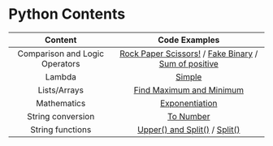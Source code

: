 # Python Contents

| Content | Code Examples |
| :---: | :---: |
| Comparison and Logic Operators | [Rock Paper Scissors!](https://github.com/evilpotato04/codewars_practice/blob/main/Katas%2FPython%2F2024_04%2Fkata_20240414_03.py) / [Fake Binary](https://github.com/evilpotato04/codewars_practice/blob/main/Katas%2FPython%2F2024_04%2Fkata_20240416_01.py) / [Sum of positive](https://github.com/evilpotato04/codewars_practice/blob/main/Katas%2FPython%2F2024_04%2Fkata_20240417_02.py) |
| Lambda | [Simple](https://github.com/evilpotato04/codewars_practice/blob/main/Katas%2FPython%2F2024_04%2Fkata_20240417_01.py) |
| Lists/Arrays | [Find Maximum and Minimum](https://github.com/evilpotato04/codewars_practice/blob/main/Katas%2FPython%2F2024_04%2Fkata_20240414_02.py) |
| Mathematics | [Exponentiation](https://github.com/evilpotato04/codewars_practice/blob/main/Katas%2FPython%2F2024_04%2Fkata_20240419_01.py) |
| String conversion | [To Number](https://github.com/evilpotato04/codewars_practice/blob/main/Katas%2FPython%2F2024_04%2Fkata_20240414_01.py) |
| String functions | [Upper() and Split()](https://github.com/evilpotato04/codewars_practice/blob/main/Katas%2FPython%2F2024_04%2Fkata_20240415_01.py) / [Split()](https://github.com/evilpotato04/codewars_practice/blob/main/Katas%2FPython%2F2024_04%2Fkata_20240418_01.py) |